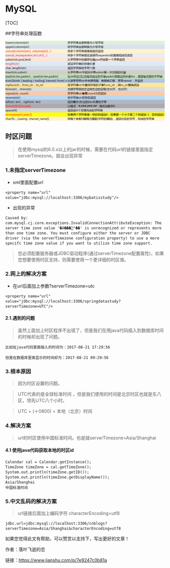 # MySQL

[TOC]



##字符串处理函数

![img](assets/1113510-20170420154333931-7624401.png) 



## 时区问题

> 在使用mysql的6.0.x以上的jar的时候，需要在代码url的链接里面指定serverTimezone。就会出现异常

### 1.未指定serverTimezone

- xml里面配置url

```
<property name="url" value="jdbc:mysql://localhost:3306/mybatisstudy"/>
```

- 出现的异常

```
Caused by: com.mysql.cj.core.exceptions.InvalidConnectionAttributeException: The server time zone value '�й���׼ʱ��' is unrecognized or represents more than one time zone. You must configure either the server or JDBC driver (via the serverTimezone configuration property) to use a more specifc time zone value if you want to utilize time zone support.
```

> 您必须配置服务器或JDBC驱动程序(通过serverTimezone配置属性)，如果您想要使用时区支持，则需要使用一个更详细的时区值。

### 2.网上的解决方案

- 在url后面加上参数?serverTimezone=utc

```
<property name="url" value="jdbc:mysql://localhost:3306/springdatastudy?serverTimezone=UTC"/>
```

#### 2.1.遇到的问题

> 虽然上面加上时区程序不出错了，但是我们在用java代码插入到数据库时间的时候却出现了问题。

```
比如在java代码里面插入的时间为：2017-08-21 17:29:56

但是在数据库里面显示的时间却为：2017-08-21 09:29:56
```

### 3.根本原因

> 因为时区设置的问题。

> UTC代表的是全球标准时间 ，但是我们使用的时间是北京时区也就是东八区，领先UTC八个小时。

> UTC + (＋0800) = 本地（北京）时间

### 4.解决方案

> url的时区使用中国标准时间。也是就serverTimezone=Asia/Shanghai

#### 4.1 使用java代码获取本地的时区id

```
Calendar cal = Calendar.getInstance();
TimeZone timeZone = cal.getTimeZone();
System.out.println(timeZone.getID());
System.out.println(timeZone.getDisplayName());
Asia/Shanghai
中国标准时间
```

### 5.中文乱码的解决方案

> url链接后面加上编码字符 characterEncoding=utf8

```
jdbc.url=jdbc:mysql://localhost:3306/cnblogs?serverTimezone=Asia/Shanghai&characterEncoding=utf8
```

如果您觉得此文有帮助，可以赞赏以支持下，写出更好的文章！

作者：落叶飞逝的恋

链接：https://www.jianshu.com/p/7e9247c0b81a







